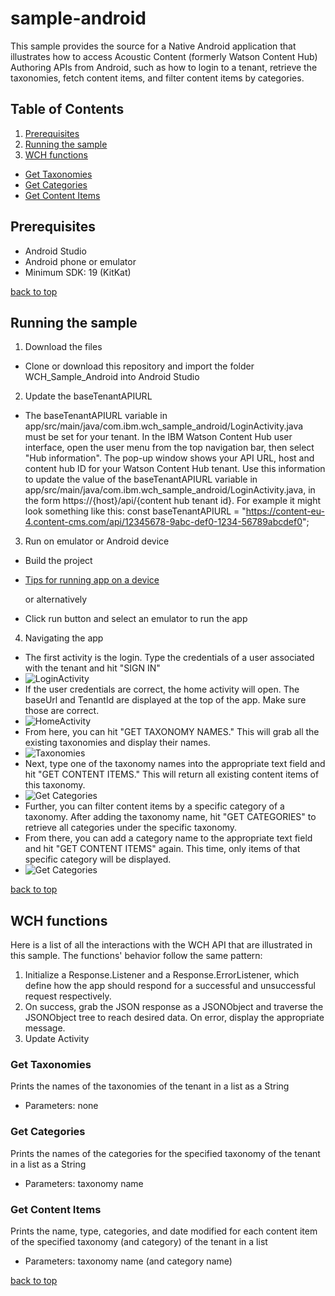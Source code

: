 # sample-android
This sample provides the source for a Native Android application that illustrates how to access Acoustic Content (formerly Watson Content Hub) Authoring APIs from Android, such as how to login to a tenant, retrieve the taxonomies, fetch content items, and filter content items by categories.

## Table of Contents
1. [Prerequisites](#prerequisites)
2. [Running the sample](#running-the-sample)
3. [WCH functions](#wch-functions)
  * [Get Taxonomies](#get-taxonomies)
  * [Get Categories](#get-categories)
  * [Get Content Items](#get-content-items)

## Prerequisites
* Android Studio
* Android phone or emulator
* Minimum SDK: 19 (KitKat)

[back to top](#sample-android)

## Running the sample
1. Download the files
  * Clone or download this repository and import the folder WCH_Sample_Android into Android Studio
2. Update the baseTenantAPIURL
  * The baseTenantAPIURL variable in app/src/main/java/com.ibm.wch_sample_android/LoginActivity.java must be set for your tenant. In the IBM Watson Content Hub user interface, open the user menu from the top navigation bar, then select "Hub information". The pop-up window shows your API URL, host and content hub ID for your Watson Content Hub tenant. Use this information to update the value of the baseTenantAPIURL variable in app/src/main/java/com.ibm.wch_sample_android/LoginActivity.java, in the form https://{host}/api/{content hub tenant id}. For example it might look something like this: const baseTenantAPIURL = "https://content-eu-4.content-cms.com/api/12345678-9abc-def0-1234-56789abcdef0";
3. Run on emulator or Android device
  * Build the project
  * [Tips for running app on a device](https://developer.android.com/studio/run/device.html)
  
    or alternatively
  * Click run button and select an emulator to run the app
4. Navigating the app
  * The first activity is the login. Type the credentials of a user associated with the tenant and hit "SIGN IN"
  * ![LoginActivity](/Wiki/img/login.PNG)
  * If the user credentials are correct, the home activity will open. The baseUrl and TenantId are displayed at the top of the app. Make sure those are correct.
  * ![HomeActivity](/Wiki/img/home.PNG)  
  * From here, you can hit "GET TAXONOMY NAMES." This will grab all the existing taxonomies and display their names.
  * ![Taxonomies](/Wiki/img/taxonomies.PNG)
  * Next, type one of the taxonomy names into the appropriate text field and hit "GET CONTENT ITEMS." This will return all existing content items of this taxonomy.
  * ![Get Categories](/Wiki/img/get_by_taxonomy.PNG)
  * Further, you can filter content items by a specific category of a taxonomy. After adding the taxonomy name, hit "GET CATEGORIES" to retrieve all categories under the specific taxonomy.
  * From there, you can add a category name to the appropriate text field and hit "GET CONTENT ITEMS" again. This time, only items of that specific category will be displayed.
  * ![Get Categories](/Wiki/img/get_by_taxonomy_category.PNG)

[back to top](#sample-android)

## WCH functions
Here is a list of all the interactions with the WCH API that are illustrated in this sample. The functions' behavior follow the same pattern:

1. Initialize a Response.Listener and a Response.ErrorListener, which define how the app should respond for a successful and unsuccessful request respectively.
2. On success, grab the JSON response as a JSONObject and traverse the JSONObject tree to reach desired data. On error, display the appropriate message.
3. Update Activity

### Get Taxonomies
Prints the names of the taxonomies of the tenant in a list as a String
* Parameters: none

### Get Categories
Prints the names of the categories for the specified taxonomy of the tenant in a list as a String
* Parameters: taxonomy name

### Get Content Items
Prints the name, type, categories, and date modified for each content item of the specified taxonomy (and category) of the tenant in a list 
* Parameters: taxonomy name (and category name)

[back to top](#sample-android)

